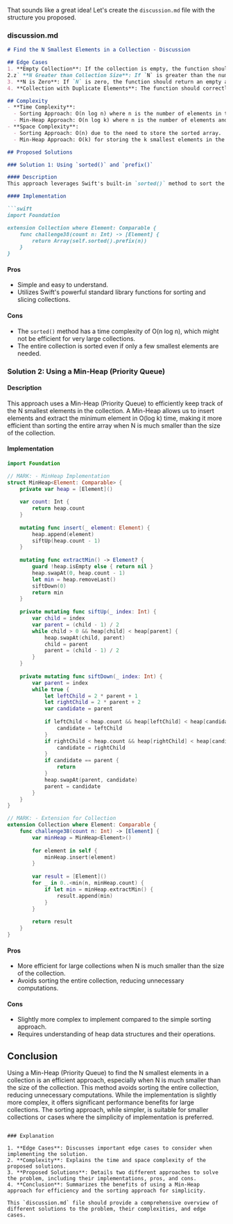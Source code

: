 That sounds like a great idea! Let's create the `discussion.md` file with the structure you proposed.

### discussion.md

```markdown
# Find the N Smallest Elements in a Collection - Discussion

## Edge Cases
1. **Empty Collection**: If the collection is empty, the function should return an empty array.
2.z` **N Greater than Collection Size**: If `N` is greater than the number of elements in the collection, the function should return all elements sorted in ascending order.
3. **N is Zero**: If `N` is zero, the function should return an empty array.
4. **Collection with Duplicate Elements**: The function should correctly handle collections with duplicate elements.

## Complexity
- **Time Complexity**:
  - Sorting Approach: O(n log n) where n is the number of elements in the collection.
  - Min-Heap Approach: O(n log k) where n is the number of elements and k is the number of smallest elements to find.
- **Space Complexity**:
  - Sorting Approach: O(n) due to the need to store the sorted array.
  - Min-Heap Approach: O(k) for storing the k smallest elements in the heap.

## Proposed Solutions

### Solution 1: Using `sorted()` and `prefix()`

#### Description
This approach leverages Swift's built-in `sorted()` method to sort the elements of the collection in ascending order and then uses the `prefix()` method to retrieve the first `n` elements. This combination ensures that the function returns the smallest `n` elements sorted in ascending order.

#### Implementation

```swift
import Foundation

extension Collection where Element: Comparable {
    func challenge38(count n: Int) -> [Element] {
        return Array(self.sorted().prefix(n))
    }
}
```

#### Pros
- Simple and easy to understand.
- Utilizes Swift's powerful standard library functions for sorting and slicing collections.

#### Cons
- The `sorted()` method has a time complexity of O(n log n), which might not be efficient for very large collections.
- The entire collection is sorted even if only a few smallest elements are needed.

### Solution 2: Using a Min-Heap (Priority Queue)

#### Description
This approach uses a Min-Heap (Priority Queue) to efficiently keep track of the N smallest elements in the collection. A Min-Heap allows us to insert elements and extract the minimum element in O(log k) time, making it more efficient than sorting the entire array when N is much smaller than the size of the collection.

#### Implementation

```swift
import Foundation

// MARK: - MinHeap Implementation
struct MinHeap<Element: Comparable> {
    private var heap = [Element]()
    
    var count: Int {
        return heap.count
    }
    
    mutating func insert(_ element: Element) {
        heap.append(element)
        siftUp(heap.count - 1)
    }
    
    mutating func extractMin() -> Element? {
        guard !heap.isEmpty else { return nil }
        heap.swapAt(0, heap.count - 1)
        let min = heap.removeLast()
        siftDown(0)
        return min
    }
    
    private mutating func siftUp(_ index: Int) {
        var child = index
        var parent = (child - 1) / 2
        while child > 0 && heap[child] < heap[parent] {
            heap.swapAt(child, parent)
            child = parent
            parent = (child - 1) / 2
        }
    }
    
    private mutating func siftDown(_ index: Int) {
        var parent = index
        while true {
            let leftChild = 2 * parent + 1
            let rightChild = 2 * parent + 2
            var candidate = parent
            
            if leftChild < heap.count && heap[leftChild] < heap[candidate] {
                candidate = leftChild
            }
            if rightChild < heap.count && heap[rightChild] < heap[candidate] {
                candidate = rightChild
            }
            if candidate == parent {
                return
            }
            heap.swapAt(parent, candidate)
            parent = candidate
        }
    }
}

// MARK: - Extension for Collection
extension Collection where Element: Comparable {
    func challenge38(count n: Int) -> [Element] {
        var minHeap = MinHeap<Element>()
        
        for element in self {
            minHeap.insert(element)
        }
        
        var result = [Element]()
        for _ in 0..<min(n, minHeap.count) {
            if let min = minHeap.extractMin() {
                result.append(min)
            }
        }
        
        return result
    }
}
```

#### Pros
- More efficient for large collections when N is much smaller than the size of the collection.
- Avoids sorting the entire collection, reducing unnecessary computations.

#### Cons
- Slightly more complex to implement compared to the simple sorting approach.
- Requires understanding of heap data structures and their operations.

## Conclusion
Using a Min-Heap (Priority Queue) to find the N smallest elements in a collection is an efficient approach, especially when N is much smaller than the size of the collection. This method avoids sorting the entire collection, reducing unnecessary computations. While the implementation is slightly more complex, it offers significant performance benefits for large collections. The sorting approach, while simpler, is suitable for smaller collections or cases where the simplicity of implementation is preferred.
```

### Explanation

1. **Edge Cases**: Discusses important edge cases to consider when implementing the solution.
2. **Complexity**: Explains the time and space complexity of the proposed solutions.
3. **Proposed Solutions**: Details two different approaches to solve the problem, including their implementations, pros, and cons.
4. **Conclusion**: Summarizes the benefits of using a Min-Heap approach for efficiency and the sorting approach for simplicity.

This `discussion.md` file should provide a comprehensive overview of different solutions to the problem, their complexities, and edge cases.